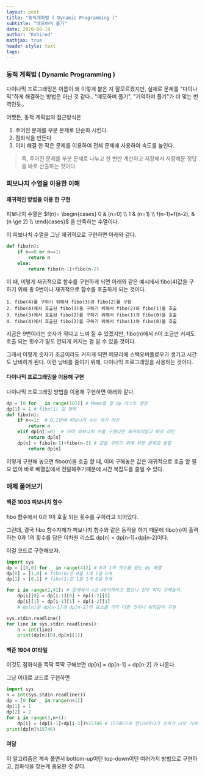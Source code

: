 ```yaml
---
layout: post
title: "동적계획법 ( Dynamic Programming )"
subtitle: "메모하며 풀기"
date: 2020-08-19
author: "Kshired"
mathjax: true
header-style: text
tags:
---
```


### 동적 계획법 ( Dynamic Programming )

다이나믹 프로그래밍은 이름이 왜 이렇게 붙은 지 잘모르겠지만, 실제로 문제를 "다이나믹"하게 해결하는 방법은 아닌 것 같다.. "메모하며 풀기", "기억하며 풀기"가 더 맞는 번역인듯..

어쨌든, 동적 계획법의 접근방식은

1. 주어진 문제를 부분 문제로 단순화 시킨다.
2. 점화식을 만든다
3. 이미 해결 한 작은 문제를 이용하여 전체 문제에 사용하여 속도를 높인다.

> 즉, 주어진 문제를 부분 문제로 나누고 한 번만 계산하고 저장해서 저장해둔 정답을 바로 산출하는 것이다.

### 피보나치 수열을 이용한 이해

#### 재귀적인 방법을 이용 한 구현

피보나치 수열은
$f(n)=
\begin{cases}
0 & (n=0) \\
1 & (n=1) \\
f(n-1)+f(n-2), & (n \ge 2) \\
\end{cases}$ 을 만족하는 수열이다.

이 피보나치 수열을 그냥 재귀적으로 구현하면 아래와 같다.

```python
def fibo(n):
    if n==0 or n==1:
        return n
    else:
        return fibo(n-1)+fibo(n-2)
```

이 때, 이렇게 재귀적으로 함수를 구현하게 되면 아래와 같은 예시에서 fibo(4)값을 구하기 위해 총 9번이나 재귀적으로 함수를 호출하게 되는 것이다.

```text
1. fibo(4)를 구하기 위해서 fibo(3)과 fibo(2)를 구함
2. fibo(4)에서 호출된 fibo(3)을 구하기 위해서 fibo(2)와 fibo(1)을 호출
3. fibo(3)에서 호출된 fibo(2)를 구하기 위해서 fibo(1)과 fibo(0)을 호출
4. fibo(4)에서 호출된 fibo(2)를 구하기 위해서 fibo(1)와 fibo(0)을 호출
```

지금은 9번이라는 숫자가 작다고 느껴 질 수 있겠지만, fibo(n)에서 n이 조금만 커져도 호출 되는 횟수가 말도 안되게 커지는 걸 알 수 있을 것이다.

그래서 이렇게 숫자가 조금이라도 커지게 되면 메모리에 스택오버플로우가 생기고 시간도 낭비하게 된다. 이런 낭비를 줄이기 위해, 다이나믹 프로그래밍을 사용하는 것이다.

#### 다이나믹 프로그래밍을 이용해 구현

다이나믹 프로그래밍 방법을 이용해 구현하면 아래와 같다.

```python
dp = [0 for _ in range(101)] # Memo를 할 dp 리스트 생성
dp[1] = 1 # fibo(1) 값 정의
def fibo(n):
    if n<=1:  # 0,1번째 피보나치 수는 자기 자신
        return n
    elif dp[n]!=0:  # 이미 피보나치 수를 구했다면 재귀하지않고 바로 리턴
        return dp[n]
    dp[n] = fibo(n-1)+fibo(n-2) # 값을 구하기 위해 부분 문제로 분할
        return dp[n]
```

이렇게 구현해 놓으면 fibo(n)을 호출 할 때, 이미 구해놓은 값은 재귀적으로 호출 할 필요 없이 바로 배열값에서 전달해주기때문에 시간 복잡도를 줄일 수 있다.

### 예제 풀어보기

#### 백준 1003 피보나치 함수

fibo 함수에서 0과 1이 호출 되는 횟수를 구하라고 되어있다.

그런데, 결국 fibo 함수자체가 피보나치 함수와 같은 동작을 하기 때문에 fibo(n)이 출력하는 0과 1의 횟수를 담은 이차원 리스트 dp[n] = dp[n-1]+dp[n-2]이다.

이걸 코드로 구현해보자.

```python
import sys
dp = [[0,0] for _ in range(41)] # 0과 1의 갯수를 담는 dp 배열
dp[0] = [1,0] # fibo(0)은 0을 1개 1을 0개
dp[1] = [0,1] # fibo(1)은 1을 1개 0을 0개

for i in range(2,41): # 문제에서 n은 40이하라고 했으니 전부 미리 구해놓자.
    dp[i][0] = dp[i-1][0] + dp[i-2][0]
    dp[i][1] = dp[i-1][1] + dp[i-2][1]
    # dp[n]은 dp[n-1]과 dp[n-2]의 요소를 각각 더한 것이니 위와같이 구현

sys.stdin.readline()
for line in sys.stdin.readlines():
    n = int(line)
    print(dp[n][0],dp[n][1])

```

#### 백준 1904 01타일

이것도 점화식을 뚝딱 뚝딱 구해보면
dp[n] = dp[n-1] + dp[n-2] 가 나온다.

그냥 이대로 코드로 구현하면

```python
import sys
n = int(sys.stdin.readline())
dp = [0 for _ in range(n+1)]
dp[1] = 1
dp[2] = 2
for i in range(3,n+1):
    dp[i] = (dp[i-1]+dp[i-2])%15746 # 15746으로 안나눠주다가 숫자가 너무 커져서 메모리가 터질 수 있으니 미리미리 나눠주자.
print(dp[n]%15746)
```

#### 여담

이 알고리즘은 계속 풀면서 bottom-up이던 top-down이던 여러가지 방법으로 구현하고, 점화식을 찾는게 중요한 것 같다.
